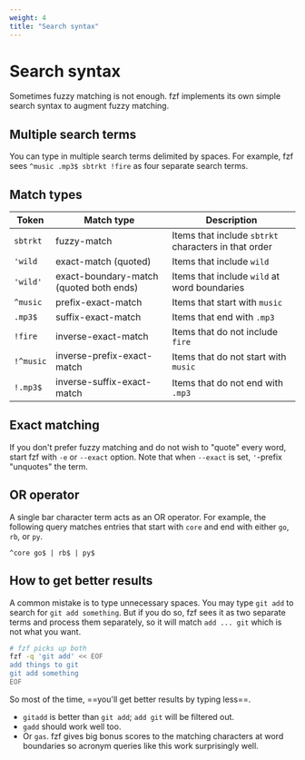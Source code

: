 ```yaml
---
weight: 4
title: "Search syntax"
---
```


# Search syntax

Sometimes fuzzy matching is not enough. fzf implements its own simple search
syntax to augment fuzzy matching.

## Multiple search terms

You can type in multiple search terms delimited by spaces. For example,
fzf sees `^music .mp3$ sbtrkt !fire` as four separate search terms.

## Match types

| Token     | Match type                              | Description                                          |
| --------- | --------------------------------------- | ---------------------------------------------------- |
| `sbtrkt`  | fuzzy-match                             | Items that include `sbtrkt` characters in that order |
| `'wild`   | exact-match (quoted)                    | Items that include `wild`                            |
| `'wild'`  | exact-boundary-match (quoted both ends) | Items that include `wild` at word boundaries         |
| `^music`  | prefix-exact-match                      | Items that start with `music`                        |
| `.mp3$`   | suffix-exact-match                      | Items that end with `.mp3`                           |
| `!fire`   | inverse-exact-match                     | Items that do not include `fire`                     |
| `!^music` | inverse-prefix-exact-match              | Items that do not start with `music`                 |
| `!.mp3$`  | inverse-suffix-exact-match              | Items that do not end with `.mp3`                    |

## Exact matching

If you don't prefer fuzzy matching and do not wish to "quote" every word,
start fzf with `-e` or `--exact` option. Note that when `--exact` is set,
`'`-prefix "unquotes" the term.

## OR operator

A single bar character term acts as an OR operator. For example, the following
query matches entries that start with `core` and end with either `go`, `rb`,
or `py`.

```
^core go$ | rb$ | py$
```

## How to get better results

A common mistake is to type unnecessary spaces. You may type `git add` to
search for `git add something`. But if you do so, fzf sees it as two separate
terms and process them separately, so it will match `add ... git` which is not
what you want.

```sh
# fzf picks up both
fzf -q 'git add' << EOF
add things to git
git add something
EOF
```

So most of the time, ==you'll get better results by typing less==.

* `gitadd` is better than `git add`; `add git` will be filtered out.
* `gadd` should work well too.
* Or `gas`. fzf gives big bonus scores to the matching characters at word
  boundaries so acronym queries like this work surprisingly well.
